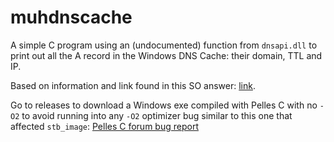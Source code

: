 # muhdnscache

A simple C program using an (undocumented) function from `dnsapi.dll` to print
out all the A record in the Windows DNS Cache: their domain, TTL and IP.

Based on information and link found in this SO answer: [link](https://stackoverflow.com/a/8001616).

Go to releases to download a Windows exe compiled with Pelles C with no `-O2`
to avoid running into any `-O2` optimizer bug similar to this one that affected
`stb_image`: [Pelles C forum bug report](https://forum.pellesc.de/index.php?topic=7837.0)
